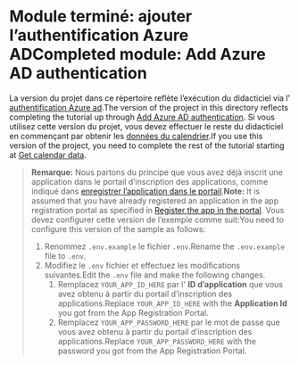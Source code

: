 # <a name="completed-module-add-azure-ad-authentication"></a><span data-ttu-id="f6dc9-101">Module terminé: ajouter l’authentification Azure AD</span><span class="sxs-lookup"><span data-stu-id="f6dc9-101">Completed module: Add Azure AD authentication</span></span>

<span data-ttu-id="f6dc9-102">La version du projet dans ce répertoire reflète l’exécution du didacticiel via l' [authentification Azure ad](https://docs.microsoft.com/graph/training/node-tutorial?tutorial-step=3).</span><span class="sxs-lookup"><span data-stu-id="f6dc9-102">The version of the project in this directory reflects completing the tutorial up through [Add Azure AD authentication](https://docs.microsoft.com/graph/training/node-tutorial?tutorial-step=3).</span></span> <span data-ttu-id="f6dc9-103">Si vous utilisez cette version du projet, vous devez effectuer le reste du didacticiel en commençant par obtenir les [données du calendrier](https://docs.microsoft.com/graph/training/node-tutorial?tutorial-step=4).</span><span class="sxs-lookup"><span data-stu-id="f6dc9-103">If you use this version of the project, you need to complete the rest of the tutorial starting at [Get calendar data](https://docs.microsoft.com/graph/training/node-tutorial?tutorial-step=4).</span></span>

> <span data-ttu-id="f6dc9-104">**Remarque:** Nous partons du principe que vous avez déjà inscrit une application dans le portail d’inscription des applications, comme indiqué dans [enregistrer l’application dans le portail](https://docs.microsoft.com/graph/training/node-tutorial?tutorial-step=2).</span><span class="sxs-lookup"><span data-stu-id="f6dc9-104">**Note:** It is assumed that you have already registered an application in the app registration portal as specified in [Register the app in the portal](https://docs.microsoft.com/graph/training/node-tutorial?tutorial-step=2).</span></span> <span data-ttu-id="f6dc9-105">Vous devez configurer cette version de l’exemple comme suit:</span><span class="sxs-lookup"><span data-stu-id="f6dc9-105">You need to configure this version of the sample as follows:</span></span>
>
> 1. <span data-ttu-id="f6dc9-106">Renommez `.env.example` le fichier `.env`.</span><span class="sxs-lookup"><span data-stu-id="f6dc9-106">Rename the `.env.example` file to `.env`.</span></span>
> 1. <span data-ttu-id="f6dc9-107">Modifiez le `.env` fichier et effectuez les modifications suivantes.</span><span class="sxs-lookup"><span data-stu-id="f6dc9-107">Edit the `.env` file and make the following changes.</span></span>
>     1. <span data-ttu-id="f6dc9-108">Remplacez `YOUR_APP_ID_HERE` par l' **ID d’application** que vous avez obtenu à partir du portail d’inscription des applications.</span><span class="sxs-lookup"><span data-stu-id="f6dc9-108">Replace `YOUR_APP_ID_HERE` with the **Application Id** you got from the App Registration Portal.</span></span>
>     1. <span data-ttu-id="f6dc9-109">Remplacez `YOUR_APP_PASSWORD_HERE` par le mot de passe que vous avez obtenu à partir du portail d’inscription des applications.</span><span class="sxs-lookup"><span data-stu-id="f6dc9-109">Replace `YOUR_APP_PASSWORD_HERE` with the password you got from the App Registration Portal.</span></span>